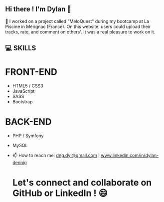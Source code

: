## Hi there ! I'm Dylan 👋

🔭 I worked on a project called "MeloQuest" during my bootcamp at La Piscine in Mérignac (France).
On this website, users could upload their tracks, rate, and comment on others'.
It was a real pleasure to work on it.
  
## 💻 SKILLS
  # FRONT-END
  - HTML5 / CSS3
  - JavaScript
  - SASS
  - Bootstrap
   
  # BACK-END
  - PHP / Symfony
  - MySQL

- 📫 How to reach me: dng.dyl@gmail.com | www.linkedin.com/in/dylan-dennig

  # Let's connect and collaborate on GitHub or LinkedIn ! 😄


